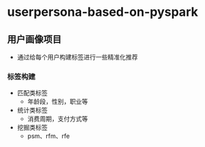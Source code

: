 # userpersona-based-on-pyspark
## 用户画像项目
  - 通过给每个用户构建标签进行一些精准化推荐
### 标签构建
  - 匹配类标签
      - 年龄段，性别，职业等
  - 统计类标签
      - 消费周期，支付方式等
  - 挖掘类标签
      - psm、rfm、rfe
